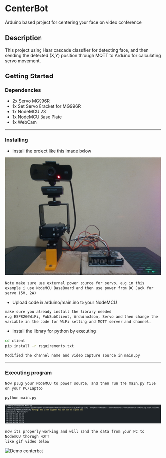 # CenterBot

Arduino based project for centering your face on video conference

## Description

This project using Haar cascade classifier for detecting face, and then sending the detected (X,Y) position through MQTT to Arduino for calculating servo movement.

## Getting Started

### Dependencies

* 2x Servo MG996R
* 1x Set Servo Bracket for MG996R
* 1x NodeMCU V3
* 1x NodeMCU Base Plate
* 1x WebCam

---

### Installing

* Install the project like this image below

![Installed project](docs/1.jpg)

```
Note make sure use external power source for servo, e.g in this example i use NodeMCU BaseBoard and then use power from DC Jack for servo (5V, 2A)
```

* Upload code in arduino/main.ino to your NodeMCU
```
make sure you already install the library needed 
e.g ESP8266WiFi, PubSubClient, ArduinoJson, Servo and then change the variable in the code for WiFi setting and MQTT server and channel. 
```

* Install the library for python by executing 
```bash
cd client
pip install -r requirements.txt
```
```
Modified the channel name and video capture source in main.py
```

---
### Executing program

```
Now plug your NodeMCU to power source, and then run the main.py file on your PC/Laptop
```
```bash
python main.py
```
![Installed project](docs/2.png)

```
now its properly working and will send the data from your PC to NodemCU thorugh MQTT
like gif video below
```
![Demo centerbot](https://i.giphy.com/media/ah1iDnP0NysOh7VYH1/giphy-downsized-large.gif)
